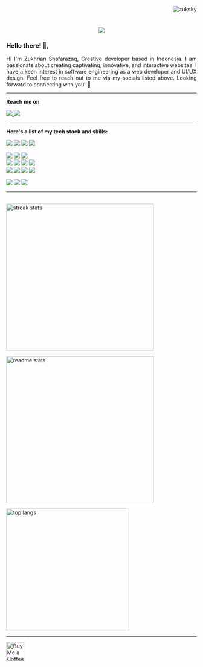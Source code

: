 
<p align="right"> <img src="https://komarev.com/ghpvc/?username=zuksky&label=Stalker%20views&color=059fff&style=flat" alt="zuksky" /> </p>

<h1 align="center">
    <img src="https://readme-typing-svg.herokuapp.com/?font=Righteous&size=35&center=true&vCenter=true&width=500&height=70&duration=4000&lines=Hello!+👋;+Apa+Kabar!;+Bonjour!;+Konichiwa!;+Annyeong!;+Ciao!;+Ni+hao!;+Sawadikap!;+Privet!;+Guten+Tag!;+Habari!;+Henlo!;+Hallo!" />
</h1>

<div align="left" style="text-align: justify;">

### Hello there! 👋,
Hi I'm Zukhrian Shafarazaq, Creative developer based in Indonesia. I am passionate about creating captivating, innovative, and interactive websites. I have a keen interest in software engineering as a web developer and UI/UX design. Feel free to reach out to me via my socials listed above. Looking forward to connecting with you! 🖤
</div>
<hr/>
<p><b>Reach me on</b></p>
<div align="left"> 
  <a href="mailto:zukskyy@gmail.com">
    <img src="https://img.shields.io/badge/Gmail-333333?style=for-the-badge&logo=gmail&logoColor=blue" />
  </a>
  <a href="https://www.zuksky.site/" target="_blank">
     <img src="https://img.shields.io/badge/Portfolio-059fff?style=for-the-badge&logo=todoist&logoColor=white" target="_blank" /> 
  </a>
  <p>
</div>
<hr/>
<div align="left">
<p><b>Here's a list of my tech stack and skills:</b></p>
<img src="https://img.shields.io/badge/html5-%23E34F26.svg?style=for-the-badge&logo=html5&logoColor=white"/>
<img src="https://img.shields.io/badge/css3-%231572B6.svg?style=for-the-badge&logo=css3&logoColor=white"/>
<img src="https://img.shields.io/badge/javascript-%23323330.svg?style=for-the-badge&logo=javascript&logoColor=%23F7DF1E"/>
<img src="https://img.shields.io/badge/php-%23777BB4.svg?style=for-the-badge&logo=php&logoColor=white"/>
<p>
<img src="https://img.shields.io/badge/bootstrap-%238511FA.svg?style=for-the-badge&logo=bootstrap&logoColor=white"/>
<img src="https://img.shields.io/badge/tailwindcss-%2338B2AC.svg?style=for-the-badge&logo=tailwind-css&logoColor=white"/>
<img src="https://img.shields.io/badge/CodeIgniter-%23EF4223.svg?style=for-the-badge&logo=codeIgniter&logoColor=white">
<br>
<img src="https://img.shields.io/badge/laravel-%23FF2D20.svg?style=for-the-badge&logo=laravel&logoColor=white"/>
<img src="https://img.shields.io/badge/react-%2320232a.svg?style=for-the-badge&logo=react&logoColor=%2361DAFB"/>
<img src="https://img.shields.io/badge/Next-black?style=for-the-badge&logo=next.js&logoColor=white"/>
<img src="https://img.shields.io/badge/node.js-6DA55F?style=for-the-badge&logo=node.js&logoColor=white"/>
<br>
<img src="https://img.shields.io/badge/vuejs-%2335495e.svg?style=for-the-badge&logo=vuedotjs&logoColor=%234FC08D"/>
<img src="https://img.shields.io/badge/green%20sock-88CE02?style=for-the-badge&logo=greensock&logoColor=white"/>
<img src="https://img.shields.io/badge/jquery-%230769AD.svg?style=for-the-badge&logo=jquery&logoColor=white"/>
<img src="https://img.shields.io/badge/threejs-black?style=for-the-badge&logo=three.js&logoColor=white"/>
<p>
<img src="https://img.shields.io/badge/mysql-4479A1.svg?style=for-the-badge&logo=mysql&logoColor=white"/>
<img src="https://img.shields.io/badge/postgres-%23316192.svg?style=for-the-badge&logo=postgresql&logoColor=white"/>
<img src="https://img.shields.io/badge/firebase-%23039BE5.svg?style=for-the-badge&logo=firebase"/>
</div>
<hr/>

<br>
<div align=left>
  <img width=390 src="https://streak-stats.demolab.com?user=zuksky&count_private=true&theme=react&border_radius=10" alt="streak stats"/>
  <p>
  <img width=390 src="https://github-readme-stats.vercel.app/api?username=zuksky&count_private=true&show_icons=true&theme=react&rank_icon=github&border_radius=10" alt="readme stats" />
  <p>
  <img width=325 align="center" src="https://github-readme-stats.vercel.app/api/top-langs/?username=zuksky&hide=HTML&langs_count=8&layout=compact&theme=react&border_radius=10&size_weight=0.5&count_weight=0.5&exclude_repo=github-readme-stats" alt="top langs" />
</div>
<P>
<hr/>
<P>
<div align="left">
<a href='https://ko-fi.com/zuksky' target='_blank'><img height='64' style='border:0px;height:50px;' src='https://storage.ko-fi.com/cdn/kofi1.png?v=3' border='0' alt='Buy Me a Coffee at ko-fi.com' /></a>
</div>
<p>


